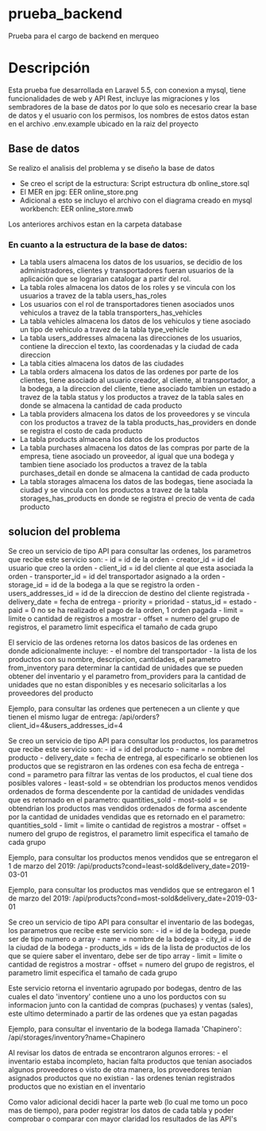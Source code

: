 # prueba_backend
Prueba para el cargo de backend en merqueo

# Descripción

Esta prueba fue desarrollada en Laravel 5.5, con conexion a mysql, tiene funcionalidades de web y API Rest, incluye las migraciones y los sembradores de la base de datos por lo que solo es necesario crear la base de datos y el usuario con los permisos, los nombres de estos datos estan en el archivo .env.example ubicado en la raiz del proyecto

## Base de datos

Se realizo el analisis del problema y se diseño la base de datos
- Se creo el script de la estructura: Script estructura db online_store.sql
- El MER en jpg: EER online_store.png
- Adicional a esto se incluyo el archivo con el diagrama creado en mysql workbench: EER online_store.mwb

Los anteriores archivos estan en la carpeta database

### En cuanto a la estructura de la base de datos:

- La tabla users almacena los datos de los usuarios, se decidio de los administradores, clientes y transportadores fueran usuarios de la aplicación que se lograrian catalogar a partir del rol.
- La tabla roles almacena los datos de los roles y se vincula con los usuarios a travez de la tabla users_has_roles
- Los usuarios con el rol de transportadores tienen asociados unos vehiculos a travez de la tabla transporters_has_vehicles
- La tabla vehicles almacena los datos de los vehiculos y tiene asociado un tipo de vehiculo a travez de la tabla type_vehicle
- La tabla users_addresses almacena las direcciones de los usuarios, contiene la direccion el texto, las coordenadas y la ciudad de cada direccion
- La tabla cities almacena los datos de las ciudades
- La tabla orders almacena los datos de las ordenes por parte de los clientes, tiene asociado al usuario creador, al cliente, al transportador, a la bodega, a la direccion del cliente, tiene asociado tambien un estado a travez de la tabla status y los productos a travez de la tabla sales en donde se almacena la cantidad de cada producto
- La tabla providers almacena los datos de los proveedores y se vincula con los productos a travez de la tabla products_has_providers en donde se registra el costo de cada producto
- La tabla products almacena los datos de los productos
- La tabla purchases almacena los datos de las compras por parte de la empresa, tiene asociado un proveedor, al igual que una bodega y tambien tiene asociado los productos a travez de la tabla purchases_detail en donde se almacena la cantidad de cada producto
- La tabla storages almacena los datos de las bodegas, tiene asociada la ciudad y se vincula con los productos a travez de la tabla storages_has_products en donde se registra el precio de venta de cada producto

## solucion del problema

Se creo un servicio de tipo API para consultar las ordenes, los parametros que recibe este servicio son:
			- id = id de la orden
			- creator_id = id del usuario que creo la orden
			- client_id = id del cliente al que esta asociada la orden
			- transporter_id = id del transportador asignado a la orden
			- storage_id = id de la bodega a la que se registro la orden
			- users_addresses_id = id de la direccion de destino del cliente registrada
			- delivery_date = fecha de entrega
			- priority = prioridad
			- status_id = estado
			- paid = 0 no se ha realizado el pago de la orden, 1 orden pagada
			- limit = limite o cantidad de registros a mostrar
			- offset = numero del grupo de registros, el parametro limit especifica el tamaño de cada grupo
	
El servicio de las ordenes retorna los datos basicos de las ordenes en donde adicionalmente incluye:
      - el nombre del transportador
      - la lista de los productos con su nombre, descripcion, cantidades, el parametro from_inventory para determinar la cantidad de unidades que se pueden obtener del inventario y el parametro from_providers para la cantidad de unidades que no estan disponibles y es necesario solicitarlas a los proveedores del producto
      
Ejemplo, para consultar las ordenes que pertenecen a un cliente y que tienen el mismo lugar de entrega:  /api/orders?client_id=4&users_addresses_id=4
      



Se creo un servicio de tipo API para consultar los productos, los parametros que recibe este servicio son:
			- id = id del producto
			- name = nombre del producto
			- delivery_date = fecha de entrega, al especificarlo se obtienen los productos que se registraron en las ordenes con esa fecha de entrega
			- cond = parametro para filtrar las ventas de los productos, el cual tiene dos posibles valores
				- least-sold = se obtendrian los productos menos vendidos ordenados de forma descendente por la cantidad de unidades vendidas que es retornado en el parametro: quantities_sold 
				- most-sold = se obtendrian los productos mas vendidos ordenados de forma ascendente por la cantidad de unidades vendidas que es retornado en el parametro: quantities_sold
			- limit = limite o cantidad de registros a mostrar
			- offset = numero del grupo de registros, el parametro limit especifica el tamaño de cada grupo

Ejemplo, para consultar los productos menos vendidos que se entregaron el 1 de marzo del 2019:  /api/products?cond=least-sold&delivery_date=2019-03-01
      
Ejemplo, para consultar los productos mas vendidos que se entregaron el 1 de marzo del 2019:  /api/products?cond=most-sold&delivery_date=2019-03-01




Se creo un servicio de tipo API para consultar el inventario de las bodegas, los parametros que recibe este servicio son:
			- id = id de la bodega, puede ser de tipo numero o array
			- name = nombre de la bodega
			- city_id = id de la ciudad de la bodega
			- products_ids = ids de la lista de productos de los que se quiere saber el inventaro, debe ser de tipo array 
			- limit = limite o cantidad de registros a mostrar
			- offset = numero del grupo de registros, el parametro limit especifica el tamaño de cada grupo
      
Este servicio retorna el inventario agrupado por bodegas, dentro de las cuales el dato 'inventory' contiene uno a uno los porductos con su informacion junto con la cantidad de compras (puchases) y ventas (sales), este ultimo determinado a partir de las ordenes que ya estan pagadas

Ejemplo, para consultar el inventario de la bodega llamada 'Chapinero':  /api/storages/inventory?name=Chapinero


Al revisar los datos de entrada se encontraron algunos errores:
      - el inventario estaba incompleto, hacian falta productos que tenian asociados algunos proveedores o visto de otra manera, los proveedores tenian asignados productos que no existian
      - las ordenes tenian registrados productos que no existian en el inventario 
      

Como valor adicional decidi hacer la parte web (lo cual me tomo un poco mas de tiempo), para poder registrar los datos de cada tabla y poder comprobar o comparar con mayor claridad los resultados de las API's 
